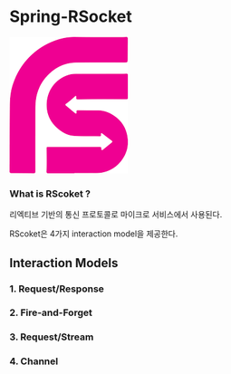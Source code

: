 # Spring-RSocket

![rsocket](/doc/logo.png)

### What is RScoket ?

리엑티브 기반의 통신 프로토콜로 마이크로 서비스에서 사용된다. 

RScoket은 4가지 interaction model을 제공한다. 


## Interaction Models

### 1. Request/Response 

### 2. Fire-and-Forget

### 3. Request/Stream

### 4. Channel